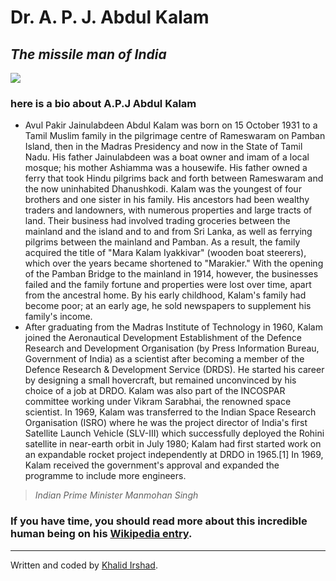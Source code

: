<HTML>
<div class="container">
  <div class="jumbotron">
    <div class="row">
      <div class="col-xs-12">
        <h1 class="text-center">Dr. A. P. J. Abdul Kalam</h1>
        <h2 class="text-center"><em>The missile man of India</em></h2>
       <style>
        img {
  display: block;
  margin-left: auto;
  margin-right: auto;
}
</style>
        <body>
        <div class="thumbnail"><img src="https://upload.wikimedia.org/wikipedia/commons/thumb/b/b0/A._P._J._Abdul_Kalam_in_2008.jpg/375px-A._P._J._Abdul_Kalam_in_2008.jpg">
           <div class="col-xs-12 col-sm-10 col-sm-offset-1 col-md-8 col-md-offset-2">
          <h3>here is a bio about A.P.J Abdul Kalam</h3>
          <ul>
            <li>Avul Pakir Jainulabdeen Abdul Kalam was born on 15 October 1931 to a Tamil Muslim family in the pilgrimage centre of Rameswaram on Pamban Island, then in the Madras Presidency and now in the State of Tamil Nadu. His father Jainulabdeen was a boat owner and imam of a local mosque; his mother Ashiamma was a housewife. His father owned a ferry that took Hindu pilgrims back and forth between Rameswaram and the now uninhabited Dhanushkodi. Kalam was the youngest of four brothers and one sister in his family. His ancestors had been wealthy traders and landowners, with numerous properties and large tracts of land. Their business had involved trading groceries between the mainland and the island and to and from Sri Lanka, as well as ferrying pilgrims between the mainland and Pamban. As a result, the family acquired the title of "Mara Kalam Iyakkivar" (wooden boat steerers), which over the years became shortened to "Marakier." With the opening of the Pamban Bridge to the mainland in 1914, however, the businesses failed and the family fortune and properties were lost over time, apart from the ancestral home. By his early childhood, Kalam's family had become poor; at an early age, he sold newspapers to supplement his family's income.</li> 
      <li>After graduating from the Madras Institute of Technology in 1960, Kalam joined the Aeronautical Development Establishment of the Defence Research and Development Organisation (by Press Information Bureau, Government of India) as a scientist after becoming a member of the Defence Research & Development Service (DRDS). He started his career by designing a small hovercraft, but remained unconvinced by his choice of a job at DRDO. Kalam was also part of the INCOSPAR committee working under Vikram Sarabhai, the renowned space scientist. In 1969, Kalam was transferred to the Indian Space Research Organisation (ISRO) where he was the project director of India's first Satellite Launch Vehicle (SLV-III) which successfully deployed the Rohini satellite in near-earth orbit in July 1980; Kalam had first started work on an expandable rocket project independently at DRDO in 1965.[1] In 1969, Kalam received the government's approval and expanded the programme to include more engineers.</li>
          </ul>
             </body>
          <blockquote>
            <footer><cite>Indian Prime Minister Manmohan Singh</cite></footer>
          </blockquote>
          <h3>If you have time, you should read more about this incredible human being on his <a href="https://en.wikipedia.org/wiki/A._P._J._Abdul_Kalam" target="_blank">Wikipedia entry</a>.</h3>
        </div>
      </div>
    </div> 
  </div>
  <footer class="text-center">
    <hr>
    <p>Written and coded by <a href="https://www.khanacademy.org/profile/kaid_570448974466501530072662/assignments/teacher/kaid_166595453230873217678480/class/5424453028511744" target="_blank">Khalid Irshad</a>.</p>
  </footer>  
</div>  
</HTML>
   
